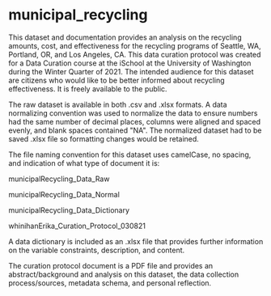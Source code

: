 # municipal_recycling
This dataset and documentation provides an analysis on the recycling amounts, cost, and effectiveness for the recycling programs of Seattle, WA, Portland, OR, and Los Angeles, CA. This data curation protocol was created for a Data Curation course at the iSchool at the University of Washington during the Winter Quarter of 2021. 
The intended audience for this dataset are citizens who would like to be better informed about recycling effectiveness. It is freely available to the public.

The raw dataset is available in both .csv and .xlsx formats. A data normalizing convention was used to normalize the data to ensure numbers had the same number of decimal places, columns were aligned and spaced evenly, and blank spaces contained "NA". The normalized dataset had to be saved .xlsx file so formatting changes would be retained.

The file naming convention for this dataset uses camelCase, no spacing, and indication of what type of document it is:

municipalRecycling_Data_Raw

municipalRecycling_Data_Normal

municipalRecycling_Data_Dictionary

whinihanErika_Curation_Protocol_030821

A data dictionary is included as an .xlsx file that provides further information on the variable constraints, description, and content.

The curation protocol document is a PDF file and provides an abstract/background and analysis on this dataset, the data collection process/sources, metadata schema, and personal reflection.

